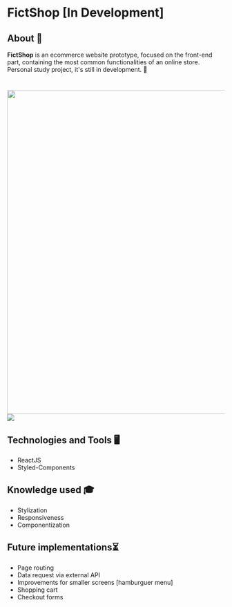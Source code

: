 # FictShop [In Development]

## About 📃

**FictShop** is an ecommerce website prototype, focused on the front-end part, containing the most common functionalities of an online store. Personal study project, it's still in development. 🔧

<h1>
  <img height="750" src="https://ik.imagekit.io/csz9ycnh5/FictShopWeb.png?updatedAt=1692452442721" />
  <img src="https://ik.imagekit.io/csz9ycnh5/Captura%20de%20tela%202023-08-19%20104803.png?updatedAt=1692453147970" />
</h1>

## Technologies and Tools 🖥️
* ReactJS
* Styled-Components
  

## Knowledge used 🎓
* Stylization
* Responsiveness
* Componentization

## Future implementations⏳

* Page routing
* Data request via external API
* Improvements for smaller screens [hamburguer menu]
* Shopping cart
* Checkout forms
